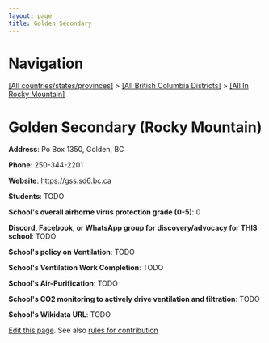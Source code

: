 ```yaml
---
layout: page
title: Golden Secondary
---
```

# Navigation

[[All countries/states/provinces]](../../..) > [[All British Columbia Districts]](../..) > [[All In Rocky Mountain]](..)

# Golden Secondary (Rocky Mountain)

**Address**: Po Box 1350, Golden, BC

**Phone**: 250-344-2201

**Website**: <https://gss.sd6.bc.ca>

**Students**: TODO

**School's overall airborne virus protection grade (0-5)**: 0

**Discord, Facebook, or WhatsApp group for discovery/advocacy for THIS school**: TODO

**School's policy on Ventilation**: TODO

**School's Ventilation Work Completion**: TODO

**School's Air-Purification**: TODO

**School's CO2 monitoring to actively drive ventilation and filtration**: TODO

**School's Wikidata URL**: TODO


[Edit this page](https://github.com/ventilate-schools/BC/edit/main/./Rocky_Mountain/Golden_Secondary.md). See also [rules for contribution](../../../contribution-rules/)